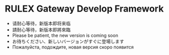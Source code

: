 # RULEX Gateway Develop Framework

- 请耐心等待，新版本即将来临
- 請耐心等待，新版本即將來臨
- Please be patient, the new version is coming soon
- お待ちください、新しいバージョンがすぐに登場します
- Пожалуйста, подождите, новая версия скоро появится
